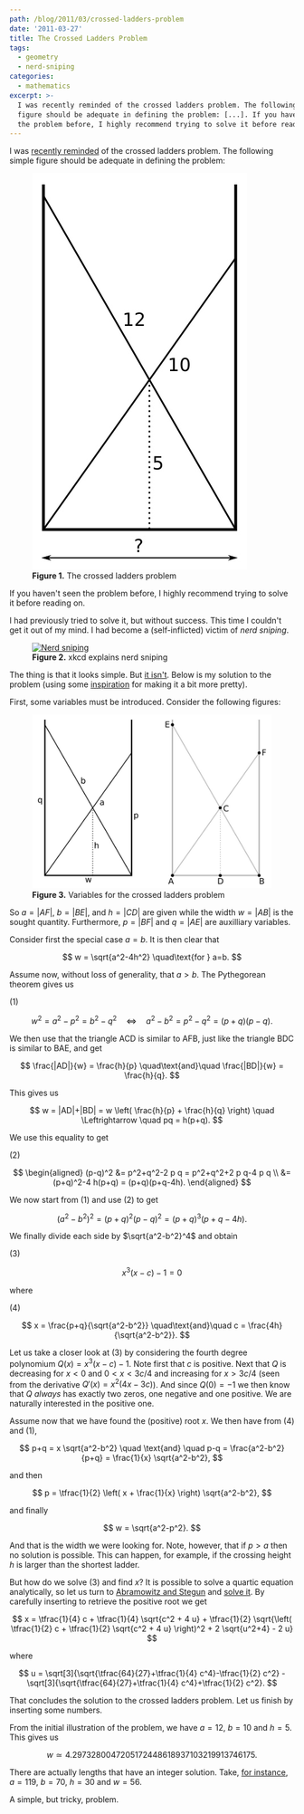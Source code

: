 ```yaml
---
path: /blog/2011/03/crossed-ladders-problem
date: '2011-03-27'
title: The Crossed Ladders Problem
tags:
  - geometry
  - nerd-sniping
categories:
  - mathematics
excerpt: >-
  I was recently reminded of the crossed ladders problem. The following simple
  figure should be adequate in defining the problem: [...]. If you haven't seen
  the problem before, I highly recommend trying to solve it before reading on.
---
```

I was [recently reminded](https://twitter.com/divbyzero/status/44871018350784512) of the crossed ladders problem. The following simple figure should be adequate in defining the problem:

<figure>
  <img src="/media/crossed-ladders.jpg" class="img-responsive" alt="The Crossed Ladders Problem">
  <figcaption><strong>Figure 1.</strong> The crossed ladders problem</figcaption>
</figure>

If you haven't seen the problem before, I highly recommend trying to solve it before reading on.<span></span>

I had previously tried to solve it, but without success. This time I couldn't get it out of my mind. I had become a (self-inflicted) victim of *nerd sniping*.

<figure>
  <a href="http://xkcd.com/356/"><img class="img-responsive" title="xkcd: Nerd sniping" src="https://imgs.xkcd.com/comics/nerd_sniping.png" alt="Nerd sniping"></a>
  <figcaption><strong>Figure 2.</strong> xkcd explains nerd sniping</figcaption>
</figure>

The thing is that it looks simple. But [it isn't](http://www.reddit.com/r/math/comments/fy6iu/35_years_on_and_i_still_cant_solve_it/). Below is my solution to the problem (using some [inspiration](http://en.wikipedia.org/wiki/Crossed_ladders_problem) for making it a bit more pretty).

First, some variables must be introduced. Consider the following figures:

<figure>
  <img src="/media/crossed-ladders-vars.jpg" class="img-responsive" alt="Variables for the Crossed Ladders Problem">
  <figcaption><strong>Figure 3.</strong> Variables for the crossed ladders problem</figcaption>
</figure>

So $a=|AF|$, $b=|BE|$, and $h=|CD|$ are given while the width $w=|AB|$ is the sought quantity. Furthermore, $p=|BF|$ and $q=|AE|$ are auxilliary variables.

Consider first the special case $a=b$. It is then clear that

$$
w = \sqrt{a^2-4h^2} \quad\text{for } a=b.
$$

Assume now, without loss of generality, that $a > b$. The Pythegorean theorem gives us

<div class="pull-right">(1)</div>

$$
w^2 = a^2-p^2 = b^2-q^2 \quad \Leftrightarrow \quad a^2-b^2 = p^2-q^2 = (p+q)(p-q).
$$

We then use that the triangle ACD is similar to AFB, just like the triangle BDC is similar to BAE, and get

$$
\frac{|AD|}{w} = \frac{h}{p} \quad\text{and}\quad \frac{|BD|}{w} = \frac{h}{q}.
$$

This gives us

$$
w = |AD|+|BD| = w \left( \frac{h}{p} + \frac{h}{q} \right) \quad \Leftrightarrow \quad pq = h(p+q).
$$

We use this equality to get

<div class="pull-right">(2)</div>

$$
\begin{aligned}
(p-q)^2 &= p^2+q^2-2 p q = p^2+q^2+2 p q-4 p q \\
&= (p+q)^2-4 h(p+q) = (p+q)(p+q-4h).
\end{aligned}
$$

We now start from (1) and use (2) to get

$$
(a^2-b^2)^2 = (p+q)^2 (p-q)^2 = (p+q)^3 (p+q-4h).
$$

We finally divide each side by $\sqrt{a^2-b^2}^4$ and obtain

<div class="pull-right">(3)</div>

$$
x^3 (x-c) - 1 = 0
$$

where

<div class="pull-right">(4)</div>

$$
x = \frac{p+q}{\sqrt{a^2-b^2}} \quad\text{and}\quad c = \frac{4h}{\sqrt{a^2-b^2}}.
$$

Let us take a closer look at (3) by considering the fourth degree polynomium $Q(x)=x^3 (x-c) - 1$. Note first that $c$ is positive. Next that $Q$ is decreasing for $x < 0$ and $0 < x < 3c/4$ and increasing for $x > 3c/4$ (seen from the derivative $Q'(x)=x^2(4x-3c)$). And since $Q(0)=-1$ we then know that $Q$ *always* has exactly two zeros, one negative and one positive. We are naturally interested in the positive one.

Assume now that we have found the (positive) root $x$. We then have from (4) and (1),

$$
p+q = x \sqrt{a^2-b^2} \quad \text{and} \quad p-q = \frac{a^2-b^2}{p+q} = \frac{1}{x} \sqrt{a^2-b^2},
$$

and then

$$
p = \tfrac{1}{2} \left( x + \frac{1}{x} \right) \sqrt{a^2-b^2},
$$

and finally

$$
w = \sqrt{a^2-p^2}.
$$

And that is the width we were looking for. Note, however, that if $p > a$ then no solution is possible. This can happen, for example, if the crossing height $h$ is larger than the shortest ladder.

But how do we solve (3) and find $x$? It is possible to solve a quartic equation analytically, so let us turn to [Abramowitz and Stegun](https://en.wikipedia.org/wiki/Special:BookSources/0486612724) and [solve it](http://people.math.sfu.ca/~cbm/aands/page_17.htm). By carefully inserting to retrieve the positive root we get

$$
x = \tfrac{1}{4} c + \tfrac{1}{4} \sqrt{c^2 + 4 u} + \tfrac{1}{2} \sqrt{\left( \tfrac{1}{2} c + \tfrac{1}{2} \sqrt{c^2 + 4 u} \right)^2 + 2 \sqrt{u^2+4} - 2 u}
$$

where

$$
u = \sqrt[3]{\sqrt{\tfrac{64}{27}+\tfrac{1}{4} c^4}-\tfrac{1}{2} c^2} - \sqrt[3]{\sqrt{\tfrac{64}{27}+\tfrac{1}{4} c^4}+\tfrac{1}{2} c^2}.
$$

That concludes the solution to the crossed ladders problem. Let us finish by inserting some numbers.

From the initial illustration of the problem, we have $a=12$, $b=10$ and $h=5$. This gives us

$$
w \simeq 4.2973280047205172448618937103219913746175.
$$

There are actually lengths that have an integer solution. Take, [for instance](https://www.thanassis.space/ladders.html), $a=119$, $b=70$, $h=30$ and $w=56$.

A simple, but tricky, problem.
